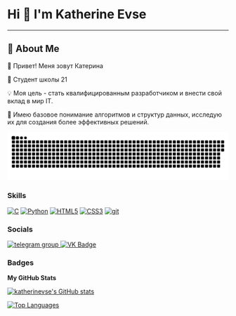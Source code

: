 Hi 👋 I'm Katherine Evse
====================================

-----------------------

## 🚀 About Me

👋 Привет! Меня зовут Катерина

🚀 Студент школы 21

💡 Моя цель - стать квалифицированным разработчиком и внести свой вклад в мир IT.

🌱 Имею базовое понимание алгоритмов и структур данных, исследую их для создания более эффективных решений.

<p align="center">
 <img width="600" src="resources/github-snake.svg" alt="snake"/>
</p>


### Skills

<p align="left">
<a href="https://docs.microsoft.com/en-us/cpp/?view=msvc-170" target="_blank" rel="noreferrer"><img src="https://raw.githubusercontent.com/danielcranney/readme-generator/main/public/icons/skills/c-colored.svg" width="36" height="36" alt="C" /></a>
<a href="https://www.python.org/" target="_blank" rel="noreferrer"><img src="https://raw.githubusercontent.com/danielcranney/readme-generator/main/public/icons/skills/python-colored.svg" width="36" height="36" alt="Python" /></a>
<a href="https://developer.mozilla.org/en-US/docs/Glossary/HTML5" target="_blank" rel="noreferrer"><img src="https://raw.githubusercontent.com/danielcranney/readme-generator/main/public/icons/skills/html5-colored.svg" width="36" height="36" alt="HTML5" /></a>
<a href="https://www.w3.org/TR/CSS/#css" target="_blank" rel="noreferrer"><img src="https://raw.githubusercontent.com/danielcranney/readme-generator/main/public/icons/skills/css3-colored.svg" width="36" height="36" alt="CSS3" /></a>
<a href="https://git-scm.com/" target="_blank" rel="noreferrer"> <img src="https://www.vectorlogo.zone/logos/git-scm/git-scm-icon.svg" alt="git" width="40" height="40"/> </a>


</p>


### Socials

<div id="badges">
  <a href="https://t.me/katherinevse" target="_blank">
    <img src="https://cdn-icons-png.flaticon.com/512/2111/2111646.png" width="36" height="36" alt="telegram group" />
  </a>
  <a href="https://vk.com/freakskate" target="_blank">
    <img src="https://cdn-icons-png.flaticon.com/512/145/145813.png" width="36" height="36" alt="VK Badge"/>
  </a>
</div>

### Badges

<b>My GitHub Stats</b>

<a href="http://www.github.com/katherinevse"><img src="https://github-readme-stats.vercel.app/api?username=katherinevse&show_icons=true&hide=&count_private=true&title_color=0891b2&text_color=ffffff&icon_color=0891b2&bg_color=1c1917&hide_border=true&show_icons=true" alt="katherinevse's GitHub stats" /></a>

<a href="https://github.com/katherinevse" align="left"><img src="https://github-readme-stats.vercel.app/api/top-langs/?username=katherinevse&langs_count=10&title_color=0891b2&text_color=ffffff&icon_color=0891b2&bg_color=1c1917&hide_border=true&locale=en&custom_title=Top%20%Languages" alt="Top Languages" /></a>
